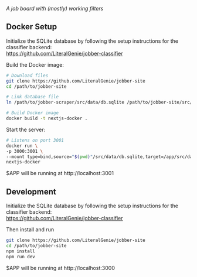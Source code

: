_A job board with (mostly) working filters_

## Docker Setup

Initialize the SQLite database by following the setup instructions for the classifier backend:  
https://github.com/LiteralGenie/jobber-classifier

Build the Docker image:

```bash
# Download files
git clone https://github.com/LiteralGenie/jobber-site
cd /path/to/jobber-site

# Link database file
ln /path/to/jobber-scraper/src/data/db.sqlite /path/to/jobber-site/src/data/db.sqlite

# Build Docker image
docker build -t nextjs-docker .
```

Start the server:

```bash
# Listens on port 3001
docker run \
-p 3000:3001 \
--mount type=bind,source="$(pwd)"/src/data/db.sqlite,target=/app/src/data/db.sqlite \
nextjs-docker
```

$APP will be running at http://localhost:3001

## Development

Initialize the SQLite database by following the setup instructions for the classifier backend:  
https://github.com/LiteralGenie/jobber-classifier

Then install and run

```bash
git clone https://github.com/LiteralGenie/jobber-site
cd /path/to/jobber-site
npm install
npm run dev
```

$APP will be running at http://localhost:3000
